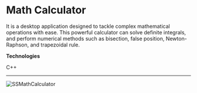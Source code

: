 # Math Calculator
It is a desktop application designed to tackle complex mathematical operations with ease. This powerful calculator can solve definite integrals, and perform numerical methods such as bisection, false position, Newton-Raphson, and trapezoidal rule.

**Technologies**

C++

---

![SSMathCalculator](https://github.com/user-attachments/assets/0949c4e0-99bd-4381-95cf-6d7a48e6f6a2)
